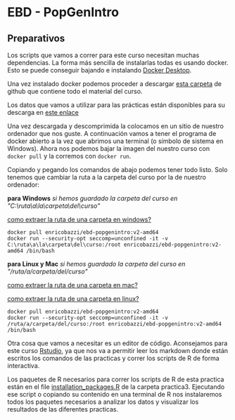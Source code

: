 # EBD - PopGenIntro

## Preparativos

Los scripts que vamos a correr para este curso necesitan muchas dependencias. La forma más sencilla de instalarlas todas es usando docker. Esto se puede conseguir bajando e instalando [Docker Desktop](https://www.docker.com/products/docker-desktop/).

Una vez instalado docker podemos proceder a descargar [esta carpeta](https://github.com/Enricobazzi/EBD-PopGenIntro/archive/refs/heads/main.zip) de github que contiene todo el material del curso.

Los datos que vamos a utilizar para las prácticas están disponibles para su descarga en [este enlace](https://saco.csic.es/index.php/s/Y9yw8XjJakc2gQY)

Una vez descargada y descomprimida la colocamos en un sitio de nuestro ordenador que nos guste. A continuación vamos a tener el programa de docker abierto a la vez que abrimos una terminal (o símbolo de sistema en Windows). Ahora nos podemos bajar la imagen del nuestro curso con `docker pull` y la corremos con `docker run`.

Copiando y pegando los comandos de abajo podemos tener todo listo. Solo tenemos que cambiar la ruta a la carpeta del curso por la de nuestro ordenador:


**para Windows** *si hemos guardado la carpeta del curso en "C:\ruta\a\la\carpeta\del\curso"*

[como extraer la ruta de una carpeta en windows?](https://www.sony-latin.com/es/electronics/support/personal-computers/articles/00015251)

```
docker pull enricobazzi/ebd-popgenintro:v2-amd64
docker run --security-opt seccomp=unconfined -it -v C:\ruta\a\la\carpeta\del\curso:/root enricobazzi/ebd-popgenintro:v2-amd64 /bin/bash
```

**para Linux y Mac** *si hemos guardado la carpeta del curso en "/ruta/a/carpeta/del/curso"*

[como extraer la ruta de una carpeta en mac?](https://iboysoft.com/es/como-hacer/copiar-ruta-de-archivo-en-mac.html)

[como extraer la ruta de una carpeta en linux?](https://www.hostinger.es/tutoriales/como-usar-comando-find-locate-en-linux/)

```
docker pull enricobazzi/ebd-popgenintro:v2-amd64
docker run --security-opt seccomp=unconfined -it -v /ruta/a/carpeta/del/curso:/root enricobazzi/ebd-popgenintro:v2-amd64 /bin/bash
```

Otra cosa que vamos a necesitar es un editor de código. Aconsejamos para este curso [Rstudio](https://posit.co/download/rstudio-desktop/), ya que nos va a permitir leer los markdown donde están escritos los comandos de las practicas y correr los scripts de R de forma interactiva.

Los paquetes de R necesarios para correr los scripts de R de esta practica están en el file [installation_packages.R](practica3/installation_packages.R) de la carpeta practica3. Ejecutando ese script o copiando su contenido en una terminal de R nos instalaremos todos los paquetes necesarios a analizar los datos y visualizar los resultados de las diferentes practicas.